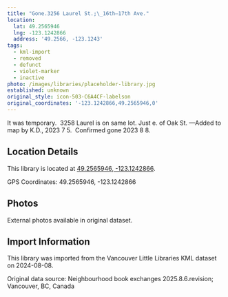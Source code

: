 ```yaml
---
title: "Gone.3256 Laurel St.;\_16th—17th Ave."
location:
  lat: 49.2565946
  lng: -123.1242866
  address: '49.2566, -123.1243'
tags:
  - kml-import
  - removed
  - defunct
  - violet-marker
  - inactive
photo: /images/libraries/placeholder-library.jpg
established: unknown
original_style: icon-503-C6A4CF-labelson
original_coordinates: '-123.1242866,49.2565946,0'
---
```

It was temporary.  3258 Laurel is on same lot.
Just e. of Oak St.
—Added to map by K.D., 2023 7 5.  
Confirmed gone 2023 8 8.

## Location Details

This library is located at [49.2565946, -123.1242866](https://www.google.com/maps?q=49.2565946,-123.1242866).

GPS Coordinates: 49.2565946, -123.1242866

## Photos

External photos available in original dataset.

## Import Information

This library was imported from the Vancouver Little Libraries KML dataset on 2024-08-08.

Original data source: Neighbourhood book exchanges 2025.8.6.revision; Vancouver, BC, Canada
